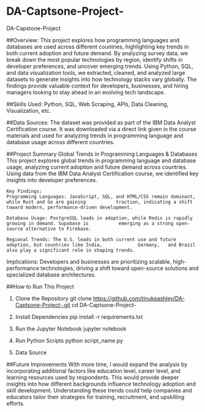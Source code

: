 # DA-Captsone-Project-
DA-Capstone-Project

##Overview:
  This project explores how programming languages and databases are used across different countries,            highlighting key trends in both current adoption and future demand. By analyzing survey data, we break down   the most popular technologies by region, identify shifts in developer preferences, and uncover emerging       trends. Using Python, SQL, and data visualization tools, we extracted, cleaned, and analyzed large datasets   to generate insights into how technology stacks vary globally. The findings provide valuable context for      developers, businesses, and hiring managers looking to stay ahead in an evolving tech landscape.

##Skills Used: 
  Python, SQL, Web Scraping, APIs, Data Cleaning, Visualization, etc.

##Data Sources:
  The dataset was provided as part of the IBM Data Analyst Certification course. It was downloaded via a        direct link given in the course materials and used for analyzing trends in programming language and           database usage across different countries.

##Project Summary
  Global Trends in Programming Languages & Databases
  This project explores global trends in programming language and database usage, analyzing current adoption   and future demand across countries. Using data from the IBM Data Analyst Certification course, we identified   key insights into developer preferences.

    Key Findings:
    Programming Languages: JavaScript, SQL, and HTML/CSS remain dominant, while Rust and Go are gaining           traction, indicating a shift toward modern, performance-driven development.

    Database Usage: PostgreSQL leads in adoption, while Redis is rapidly growing in demand. Supabase is           emerging as a strong open-source alternative to Firebase.

    Regional Trends: The U.S. leads in both current use and future adoption, but countries like India,             Germany,   and Brazil also play a significant role in shaping trends.

  Implications:
  Developers and businesses are prioritizing scalable, high-performance technologies, driving a shift toward    open-source solutions and specialized database architectures.

##How to Run This Project 
  1. Clone the Repository
      git clone https://github.com/tinukeashley/DA-Captsone-Project-.git
      cd DA-Captsone-Project-

  2. Install Dependencies
     pip install -r requirements.txt

  3. Run the Jupyter Notebook
     jupyter notebook

4. Run Python Scripts
   python script_name.py

5. Data Source 


##Future Improvements
  With more time, I would expand the analysis by incorporating additional factors like education level,         career level, and learning resources used by respondents. This would provide deeper insights into how         different backgrounds influence technology adoption and skill development. Understanding these trends could   help companies and educators tailor their strategies for training, recruitment, and upskilling efforts.
